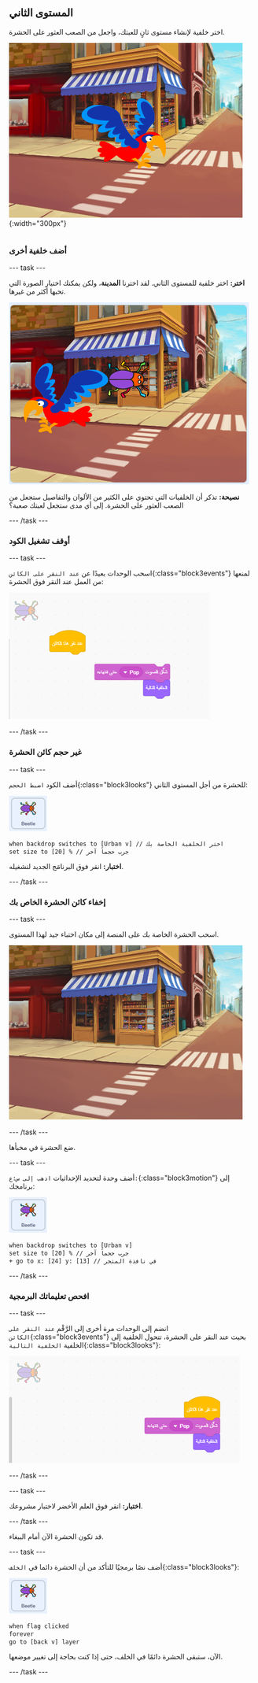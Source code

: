 ## المستوى الثاني

<div style="display: flex; flex-wrap: wrap">
<div style="flex-basis: 200px; flex-grow: 1; margin-right: 15px;">
اختر خلفية لإنشاء مستوى ثانٍ للعبتك، واجعل من الصعب العثور على الحشرة. 
</div>
<div>

![A street scene with a hidden bug.](images/second-level.png){:width="300px"}

</div>
</div>

### أضف خلفية أخرى

--- task ---

**اختر:** اختر خلفية للمستوى الثاني. لقد اخترنا **المدينة**، ولكن يمكنك اختيار الصورة التي تحبها أكثر من غيرها.

![الحشرة والببغاء على خلفية حضرية (المدينة).](images/insert-urban-backdrop.png)

**نصيحة:** تذكر أن الخلفيات التي تحتوي على الكثير من الألوان والتفاصيل ستجعل من الصعب العثور على الحشرة. إلى أي مدى ستجعل لعبتك صعبة؟

--- /task ---

### أوقف تشغيل الكود

--- task ---

اسحب الوحدات بعيدًا عن `عند النقر على الكائن`{:class="block3events"} لمنعها من العمل عند النقر فوق الحشرة:

![إيقاف التعليمات البرمجية.](images/breaking-script.png)

--- /task ---

### غير حجم كائن الحشرة

--- task ---

أضف الكود `اضبط الحجم`{:class="block3looks"} للحشرة من أجل المستوى الثاني:

![كائن الحشرة.](images/bug-sprite.png)

```blocks3
when backdrop switches to [Urban v] // اختر الخلفية الخاصة بك
set size to [20] % // جرب حجماً آخر
```

**اختبار:** انقر فوق البرنامَج الجديد لتشغيله.

--- /task ---

### إخفاء كائن الحشرة الخاص بك

--- task ---

اسحب الحشرة الخاصة بك على المنصة إلى مكان اختباء جيد لهذا المستوى.

![الحشرة المخبأة في نافذة المتجر في منتصف الخلفية.](images/hidden-urban-backdrop.png)

--- /task ---

ضع الحشرة في مخبأها.

--- task ---

أضف وحدة لتحديد الإحداثيات `اذهب إلى س:ع:`{:class="block3motion"} إلى برنامجك:

![كائن الحشرة.](images/bug-sprite.png)

```blocks3
when backdrop switches to [Urban v]
set size to [20] % // جرب حجماً آخر 
+ go to x: [24] y: [13] // في نافذة المتجر
```

--- /task ---

### افحص تعليماتك البرمجية

--- task ---

انضم إلى الوحدات مرة أخرى إلى الرَّقْم `عند النقر على الكائن`{:class="block3events"} بحيث عند النقر على الحشرة، تتحول الخلفية إلى الخلفية `الخلفية التالية`{:class="block3looks"}:

![يتم ربط الكتل معًا مرة أخرى.](images/fixed-script.png)

--- /task ---

--- task ---

**اختبار:** انقر فوق العلم الأخضر لاختبار مشروعك.

--- /task ---

قد تكون الحشرة الآن أمام الببغاء.

--- task ---

أضف نصًا برمجيًا للتأكد من أن الحشرة دائما في `الخلف`{:class="block3looks"}:

![كائن الحشرة.](images/bug-sprite.png)

```blocks3
when flag clicked
forever
go to [back v] layer
```

الآن، ستبقى الحشرة دائمًا في الخلف، حتى إذا كنت بحاجة إلى تغيير موضعها.

--- /task ---
